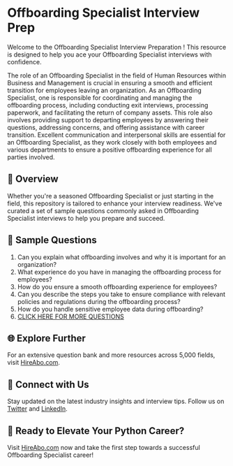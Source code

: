 # Offboarding Specialist Interview Prep

Welcome to the Offboarding Specialist Interview Preparation ! This resource is designed to help you ace your Offboarding Specialist interviews with confidence.

The role of an Offboarding Specialist in the field of Human Resources within Business and Management is crucial in ensuring a smooth and efficient transition for employees leaving an organization. As an Offboarding Specialist, one is responsible for coordinating and managing the offboarding process, including conducting exit interviews, processing paperwork, and facilitating the return of company assets. This role also involves providing support to departing employees by answering their questions, addressing concerns, and offering assistance with career transition. Excellent communication and interpersonal skills are essential for an Offboarding Specialist, as they work closely with both employees and various departments to ensure a positive offboarding experience for all parties involved.

## 🚀 Overview

Whether you're a seasoned Offboarding Specialist or just starting in the field, this repository is tailored to enhance your interview readiness. We've curated a set of sample questions commonly asked in Offboarding Specialist interviews to help you prepare and succeed.

## 📝 Sample Questions

1. Can you explain what offboarding involves and why it is important for an organization?
2. What experience do you have in managing the offboarding process for employees?
3. How do you ensure a smooth offboarding experience for employees?
4. Can you describe the steps you take to ensure compliance with relevant policies and regulations during the offboarding process?
5. How do you handle sensitive employee data during offboarding?
6. [CLICK HERE FOR MORE QUESTIONS](https://hireabo.com/job/1_1_33/Offboarding%20Specialist)

## 🌐 Explore Further

For an extensive question bank and more resources across 5,000 fields, visit [HireAbo.com](https://www.hireabo.com).

## 📱 Connect with Us

Stay updated on the latest industry insights and interview tips. Follow us on [Twitter](https://twitter.com/hireabo) and [LinkedIn](https://www.linkedin.com/in/hire-abo-3609972a8/).

## 🚀 Ready to Elevate Your Python Career?

Visit [HireAbo.com](https://www.hireabo.com) now and take the first step towards a successful Offboarding Specialist career!